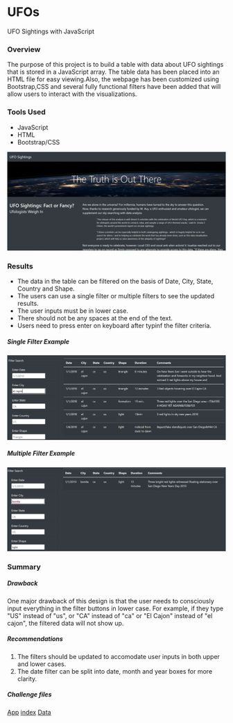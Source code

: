 # UFOs
UFO Sightings with JavaScript

### Overview 

The purpose of this project is to build a table with data about UFO sightings that is stored in a JavaScript array. The table data has been placed into an HTML file for easy viewing.Also, the webpage has been customized using Bootstrap,CSS and several fully functional filters have been added that will allow users to interact with the visualizations.

### Tools Used
- JavaScript
- HTML
- Bootstrap/CSS

![](static/images/webpage_look.png)

### Results

- The data in the table can be filtered on the basis of Date, City, State, Country and Shape. 
- The users can use a single filter or multiple filters to see the updated results. 
- The user inputs must be in lower case.
- There should not be any spaces at the end of the text.
- Users need to press enter on keyboard after typinf the filter criteria.

##### Single Filter Example

![](static/images/filtered_result.png)

##### Multiple Filter Example

![](static/images/multiple_filter.png)

### Summary

##### Drawback

One major drawback of this design is that the user needs to consciously input everything in the filter buttons in lower case. For example, if they type "US" instead of "us", or "CA" instead of "ca" or "El Cajon" instead of "el cajon", the filtered data will not show up.

##### Recommendations

1. The filters should be updated to accomodate user inputs in both upper and lower cases.
2. The date filter can be split into date, month and year boxes for more clarity.

##### Challenge files
[App](https://github.com/Sukanya807/UFOs/blob/main/static/js/app.js)
[index](https://github.com/Sukanya807/UFOs/blob/main/index.html)
[Data](https://github.com/Sukanya807/UFOs/blob/main/static/js/data.js)



